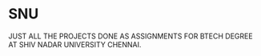 # SNU

JUST ALL THE PROJECTS DONE AS ASSIGNMENTS FOR BTECH DEGREE AT SHIV NADAR UNIVERSITY CHENNAI.
